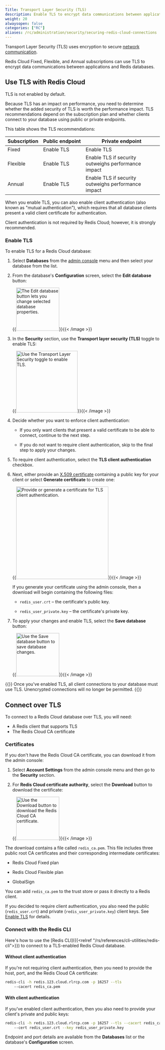 ```yaml
---
Title: Transport Layer Security (TLS)
description: Enable TLS to encrypt data communications between applications and Redis databases.
weight: 20
alwaysopen: false
categories: ["RC"]
aliases: /rc/administration/security/securing-redis-cloud-connections
---
```


Transport Layer Security (TLS) uses encryption to secure [network communication](https://en.wikipedia.org/wiki/Transport_Layer_Security).  

Redis Cloud Fixed, Flexible, and Annual subscriptions can use TLS to encrypt data communications between applications and Redis databases.

## Use TLS with Redis Cloud

TLS is not enabled by default.

Because TLS has an impact on performance, you need to determine whether the added security of TLS is worth the performance impact. TLS recommendations depend on the subscription plan and whether clients connect to your database using public or private endpoints.

This table shows the TLS recommendations:

| Subscription | Public&nbsp;endpoint | Private endpoint |
|--------------|----------------------|------------|
| Fixed        | Enable TLS           | Enable TLS |
| Flexible     | Enable TLS           | Enable TLS if security outweighs performance impact |
| Annual       | Enable TLS           | Enable TLS if security outweighs performance impact |

When you enable TLS, you can also enable client authentication (also known as "mutual authentication"), which requires that all database clients present a valid client certificate for authentication.

Client authentication is not required by Redis Cloud; however, it is strongly recommended.

### Enable TLS

To enable TLS for a Redis Cloud database:

1. Select **Databases** from the [admin console](https://app.redislabs.com/) menu and then select your database from the list.

2. From the database's **Configuration** screen, select the **Edit database** button:

    {{<image filename="images/rc/button-database-edit.png" width="140px" alt="The Edit database button lets you change selected database properties." >}}{{< /image >}}

3. In the **Security** section, use the **Transport layer security (TLS)** toggle to enable TLS:

    {{<image filename="images/rc/database-details-configuration-tab-security-tls-toggle.png" width="200px" alt="Use the Transport Layer Security toggle to enable TLS." >}}{{< /image >}}

4. Decide whether you want to enforce client authentication:

    - If you only want clients that present a valid certificate to be able to connect, continue to the next step.
    
    - If you do not want to require client authentication, skip to the final step to apply your changes.

5. To require client authentication, select the **TLS client authentication** checkbox.

6. Next, either provide an [X.509 certificate](https://en.wikipedia.org/wiki/X.509) containing a public key for your client or select 
**Generate certificate** to create one:

    {{<image filename="images/rc/database-details-configuration-tab-security-tls-client-auth-certificate.png" width="300px" alt="Provide or generate a certificate for TLS client authentication." >}}{{< /image >}}

    If you generate your certificate using the admin console, then a download will begin containing the following files:

    - `redis_user.crt` – the certificate's public key.

    - `redis_user_private.key` – the certificate's private key.

8. To apply your changes and enable TLS, select the **Save database** button:

    {{<image filename="images/rc/button-database-save.png" width="140px" alt="Use the Save database button to save database changes." >}}{{< /image >}}

{{<note>}}
Once you've enabled TLS, all client connections to your database must use TLS. Unencrypted connections
will no longer be permitted.
{{</note>}}

## Connect over TLS

To connect to a Redis Cloud database over TLS, you will need:

* A Redis client that supports TLS
* The Redis Cloud CA certificate

### Certificates

If you don't have the Redis Cloud CA certificate, you can download it from the admin
console:

1. Select **Account Settings** from the admin console menu and then go to the **Security** section.

1. For **Redis Cloud certificate authority**, select the **Download** button to download the certificate:

    {{<image filename="images/rc/button-account-settings-security-ca-download.png" width="140px" alt="Use the Download button to download the Redis Cloud CA certificate." >}}{{< /image >}}

The download contains a file called `redis_ca.pem`. This file includes three public root CA certificates and their corresponding intermediate certificates:

- Redis Cloud Fixed plan

- Redis Cloud Flexible plan

- GlobalSign

You can add `redis_ca.pem` to the trust store or pass it directly to a Redis client.

If you decided to require client authentication, you also need the public (`redis_user.crt`) and private (`redis_user_private.key`) client keys. See
[Enable TLS](#enable-tls) for details.

### Connect with the Redis CLI

Here's how to use the [Redis CLI]({{<relref "/rs/references/cli-utilities/redis-cli">}}) to connect to a TLS-enabled Redis Cloud database.

#### Without client authentication

If you're not requiring client authentication, then you need to provide the host, port, and the Redis Cloud CA certificate:

```sh
redis-cli -h redis.123.cloud.rlrcp.com -p 16257 --tls
    --cacert redis_ca.pem
```

#### With client authentication

If you've enabled client authentication, then you also need to provide your client's private and public keys:

```sh
redis-cli -h redis.123.cloud.rlrcp.com -p 16257 --tls --cacert redis_ca.pem
    --cert redis_user.crt --key redis_user_private.key
```

Endpoint and port details are available from the **Databases** list or the database's **Configuration** screen.